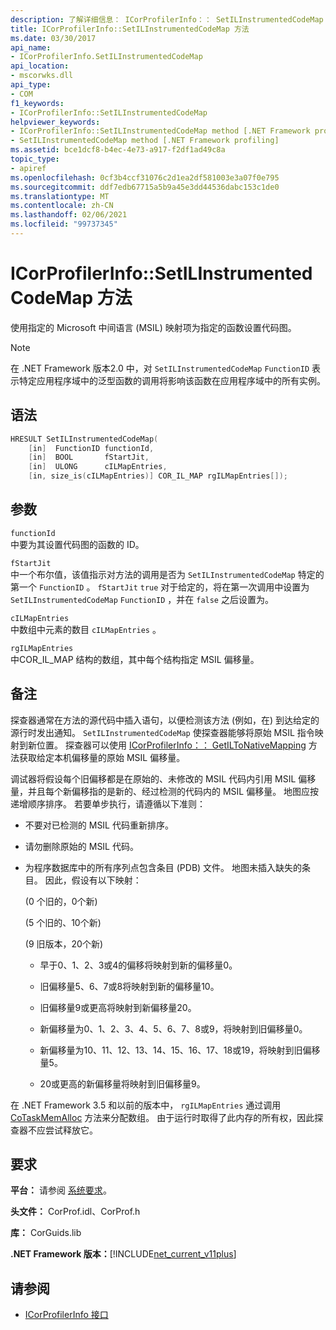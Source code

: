```yaml
---
description: 了解详细信息： ICorProfilerInfo：： SetILInstrumentedCodeMap 方法
title: ICorProfilerInfo::SetILInstrumentedCodeMap 方法
ms.date: 03/30/2017
api_name:
- ICorProfilerInfo.SetILInstrumentedCodeMap
api_location:
- mscorwks.dll
api_type:
- COM
f1_keywords:
- ICorProfilerInfo::SetILInstrumentedCodeMap
helpviewer_keywords:
- ICorProfilerInfo::SetILInstrumentedCodeMap method [.NET Framework profiling]
- SetILInstrumentedCodeMap method [.NET Framework profiling]
ms.assetid: bce1dcf8-b4ec-4e73-a917-f2df1ad49c8a
topic_type:
- apiref
ms.openlocfilehash: 0cf3b4ccf31076c2d1ea2df581003e3a07f0e795
ms.sourcegitcommit: ddf7edb67715a5b9a45e3dd44536dabc153c1de0
ms.translationtype: MT
ms.contentlocale: zh-CN
ms.lasthandoff: 02/06/2021
ms.locfileid: "99737345"
---
```

# <a name="icorprofilerinfosetilinstrumentedcodemap-method"></a>ICorProfilerInfo::SetILInstrumentedCodeMap 方法

使用指定的 Microsoft 中间语言 (MSIL) 映射项为指定的函数设置代码图。

> [!NOTE]
> 在 .NET Framework 版本2.0 中，对 `SetILInstrumentedCodeMap` `FunctionID` 表示特定应用程序域中的泛型函数的调用将影响该函数在应用程序域中的所有实例。

## <a name="syntax"></a>语法

```cpp
HRESULT SetILInstrumentedCodeMap(
    [in]  FunctionID functionId,
    [in]  BOOL       fStartJit,
    [in]  ULONG      cILMapEntries,
    [in, size_is(cILMapEntries)] COR_IL_MAP rgILMapEntries[]);
```

## <a name="parameters"></a>参数

`functionId`\
中要为其设置代码图的函数的 ID。

`fStartJit`\
中一个布尔值，该值指示对方法的调用是否为 `SetILInstrumentedCodeMap` 特定的第一个 `FunctionID` 。 `fStartJit` `true` 对于给定的，将在第一次调用中设置为 `SetILInstrumentedCodeMap` `FunctionID` ，并在 `false` 之后设置为。

`cILMapEntries`\
中数组中元素的数目 `cILMapEntries` 。

`rgILMapEntries`\
中COR_IL_MAP 结构的数组，其中每个结构指定 MSIL 偏移量。

## <a name="remarks"></a>备注

探查器通常在方法的源代码中插入语句，以便检测该方法 (例如，在) 到达给定的源行时发出通知。 `SetILInstrumentedCodeMap` 使探查器能够将原始 MSIL 指令映射到新位置。 探查器可以使用 [ICorProfilerInfo：： GetILToNativeMapping](icorprofilerinfo-getiltonativemapping-method.md) 方法获取给定本机偏移量的原始 MSIL 偏移量。

调试器将假设每个旧偏移都是在原始的、未修改的 MSIL 代码内引用 MSIL 偏移量，并且每个新偏移指的是新的、经过检测的代码内的 MSIL 偏移量。 地图应按递增顺序排序。 若要单步执行，请遵循以下准则：

- 不要对已检测的 MSIL 代码重新排序。

- 请勿删除原始的 MSIL 代码。

- 为程序数据库中的所有序列点包含条目 (PDB) 文件。 地图未插入缺失的条目。 因此，假设有以下映射：

   (0 个旧的，0个新) 

   (5 个旧的、10个新) 

   (9 旧版本，20个新) 

  - 早于0、1、2、3或4的偏移将映射到新的偏移量0。

  - 旧偏移量5、6、7或8将映射到新的偏移量10。

  - 旧偏移量9或更高将映射到新偏移量20。

  - 新偏移量为0、1、2、3、4、5、6、7、8或9，将映射到旧偏移量0。

  - 新偏移量为10、11、12、13、14、15、16、17、18或19，将映射到旧偏移量5。

  - 20或更高的新偏移量将映射到旧偏移量9。

在 .NET Framework 3.5 和以前的版本中， `rgILMapEntries` 通过调用 [CoTaskMemAlloc](/windows/desktop/api/combaseapi/nf-combaseapi-cotaskmemalloc) 方法来分配数组。 由于运行时取得了此内存的所有权，因此探查器不应尝试释放它。

## <a name="requirements"></a>要求

**平台：** 请参阅 [系统要求](../../get-started/system-requirements.md)。

**头文件：** CorProf.idl、CorProf.h

**库：** CorGuids.lib

**.NET Framework 版本：**[!INCLUDE[net_current_v11plus](../../../../includes/net-current-v11plus-md.md)]

## <a name="see-also"></a>请参阅

- [ICorProfilerInfo 接口](icorprofilerinfo-interface.md)
